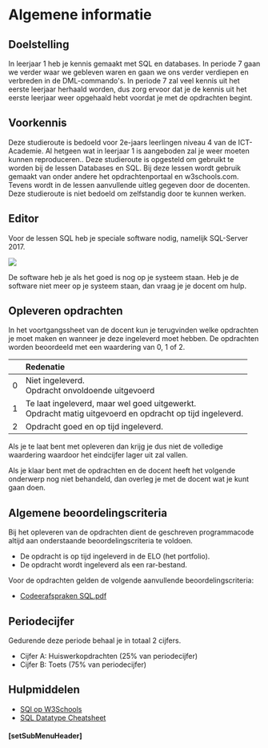 # Algemene informatie

## Doelstelling
In leerjaar 1 heb je kennis gemaakt met SQL en databases. In periode 7 gaan we verder waar we gebleven waren en gaan we ons verder verdiepen en verbreden in de DML-commando's. In periode 7 zal veel kennis uit het eerste leerjaar herhaald worden, dus zorg ervoor dat je de kennis uit het eerste leerjaar weer opgehaald hebt voordat je met de opdrachten begint.

## Voorkennis
Deze studieroute is bedoeld voor 2e-jaars leerlingen niveau 4 van de ICT-Academie. Al hetgeen wat in leerjaar 1 is aangeboden zal je weer moeten kunnen reproduceren.. Deze studieroute is opgesteld om gebruikt te worden bij de lessen Databases en SQL. Bij deze lessen wordt gebruik gemaakt van onder andere het opdrachtenportaal en w3schools.com. Tevens wordt in de lessen aanvullende uitleg gegeven door de docenten. Deze studieroute is niet bedoeld om zelfstandig door te kunnen werken.

## Editor
Voor de lessen SQL heb je speciale software nodig, namelijk SQL-Server 2017.

<img src="https://msdnshared.blob.core.windows.net/media/2017/08/SQL-2017.png">

De software heb je als het goed is nog op je systeem staan. Heb je de software niet meer op je systeem staan, dan vraag je je docent om hulp.

## Opleveren opdrachten
In het voortgangssheet van de docent kun je terugvinden welke opdrachten je moet maken en wanneer je deze ingeleverd moet hebben. De opdrachten worden beoordeeld met een waardering van 0, 1 of 2.

<table><thead>
<tr>
<th></th>
<th align="left">Redenatie</th>
</tr>
</thead><tbody>
<tr>
<td>0</td>
<td align="left">Niet ingeleverd.    <br>Opdracht onvoldoende uitgevoerd</td>
</tr>
<tr>
<td>1</td>
<td align="left">Te laat ingeleverd, maar wel goed uitgewerkt.<br>Opdracht matig uitgevoerd en opdracht op tijd ingeleverd.</td>
</tr>
<tr>
<td>2</td>
<td align="left">Opdracht goed en op tijd ingeleverd.</td>
</tr>
</tbody></table>


Als je te laat bent met opleveren dan krijg je dus niet de volledige waardering waardoor het eindcijfer lager uit zal vallen.

Als je klaar bent met de opdrachten en de docent heeft het volgende onderwerp nog niet behandeld, dan overleg je met de docent wat je kunt gaan doen.

## Algemene beoordelingscriteria

Bij het opleveren van de opdrachten dient de geschreven programmacode altijd aan onderstaande beoordelingscriteria te voldoen.
*	De opdracht is op tijd ingeleverd in de ELO (het portfolio).
*	De opdracht wordt ingeleverd als een rar-bestand.

Voor de opdrachten gelden de volgende aanvullende beoordelingscriteria:

*   <a href="https://elo.kw1c.nl/CMS/Studie/811%20ICT-Academie/811%20VakkenInhoud/%5BB.26%20SQL%5D%20SQL%20%20Databases/25187%20%C2%A0%20Applicatie-%20en%20mediaontwikkelaar/Periode%2003/Productie/04.%20Aanvullend/Codeerafspraken%20SQL.pdf
" target="_blank">Codeerafspraken SQL.pdf</a>

## Periodecijfer

Gedurende deze periode behaal je in totaal 2 cijfers.
* Cijfer A: Huiswerkopdrachten (25% van periodecijfer)
* Cijfer B: Toets (75% van periodecijfer)

## Hulpmiddelen
* <a href="https://www.w3schools.com/sql/" target="_blank">SQl op W3Schools</a>
* <a href="https://elo.kw1c.nl/CMS/Studie/811%20ICT-Academie/811%20VakkenInhoud/%5BB.26%20SQL%5D%20SQL%20%20Databases/25187%20%C2%A0%20Applicatie-%20en%20mediaontwikkelaar/Periode%2007/Productie/04.%20Aanvullend/Cheatsheet_SQL_Csharp.pdf" target="_blank">SQL Datatype Cheatsheet</a>

#### [setSubMenuHeader]